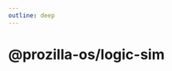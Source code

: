 ```yaml
---
outline: deep
---
```


# @prozilla-os/logic-sim

<!--@include: ../../../../../apps/logic-sim/README.md{13,}-->